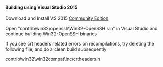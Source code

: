 #### Building using Visual Studio 2015

Download and Install VS 2015 [Community Edition](https://www.visualstudio.com/en-us/products/visual-studio-community-vs.aspx)  

Open "contrib\win32\openssh\Win32-OpenSSH.sln" in Visual Studio and continue building Win32-OpenSSH binaries

If you see crt headers related errors on recompilations, try deleting the following file, and do a clean build subsequently

contrib\win32\win32compat\inc\crtheaders.h
